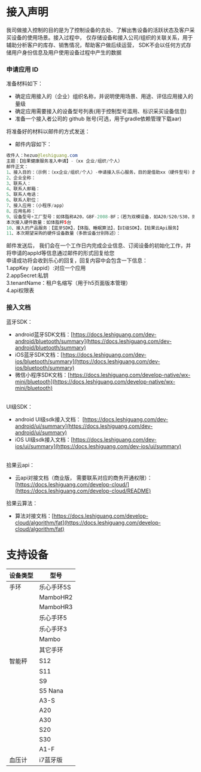 <a name="j9bUR"></a>
# 接入声明
我司做接入控制的目的是为了控制设备的去处、了解出售设备的活跃状态及客户采买设备的使用场景。接入过程中， 仅存储设备和接入公司/组织的关联关系，用于辅助分析客户的库存、销售情况，帮助客户做后续运营， SDK不会以任何方式存储用户身份信息及用户使用设备过程中产生的数据
<a name="lnH19"></a>
### 申请应用 ID
准备材料如下：

- 确定应用接入的（企业）组织名称，并说明使用场景、用途、评估应用接入的量级 
- 确定应用需要接入的设备型号列表(用于控制型号滥用、标识采买设备信息) 
- 准备一个接入者公司的 github 账号(可选，用于gradle依赖管理下载aar)

将准备好的材料以邮件的方式发送：

- 邮件内容如下：
```java
收件人：hezuo@leshiguang.com
主题：【拾果健康服务准入申请】-（xx 企业/组织/个人）
邮件正文：
1、接入目的：（示例：（xx企业/组织/个人）-申请接入乐心服务，目的是借助xx（硬件型号）的数据能力帮助（xx企业/组织/个人）的用户完成健康管理）
2、企业全称：
3、联系人：
4、联系人邮箱：
5、联系人电话：
6、联系人职位：
7、接入应用：（小程序/app）
8、应用名称：
9、设备型号+工厂型号：如体脂称A20，GBF-2008-BF；（若为双模设备，如A20/S20/S30，则需在邮件中写明设备的sn码）
本次接入硬件数量：如体脂秤5台
10、接入的产品服务：【蓝牙SDK】，【体脂、睡眠算法】，【UI级SDK】，【拾果云Api服务】
11、本次期望采购的硬件设备数量（多款设备分别陈述）：
```
邮件发送后， 我们会在一个工作日内完成企业信息、订阅设备的初始化工作，并将申请的appId等信息通过邮件的形式回复给您<br />申请成功将会收到乐心的回复，回复内容中会包含一下信息：<br />1.appKey（appid）:对应一个应用<br />2.appSecret:私钥<br />3.tenantName：租户名缩写（用于h5页面版本管理）<br />4.api权限表
<a name="YPSRN"></a>
### 接入文档
蓝牙SDK：

- android蓝牙SDK文档：[https://docs.leshiguang.com/dev-android/bluetooth/summary](https://docs.leshiguang.com/dev-android/bluetooth/summary)
- iOS蓝牙SDK文档：[https://docs.leshiguang.com/dev-ios/bluetooth/summary](https://docs.leshiguang.com/dev-ios/bluetooth/summary)
- 微信小程序SDK文档：[https://docs.leshiguang.com/develop-native/wx-mini/bluetooth](https://docs.leshiguang.com/develop-native/wx-mini/bluetooth)


<br />UI级SDK：<br />

- android UI级sdk接入文档： [https://docs.leshiguang.com/dev-android/ui/summary](https://docs.leshiguang.com/dev-android/ui/summary)
- iOS UI级sdk接入文档：[https://docs.leshiguang.com/dev-ios/ui/summary](https://docs.leshiguang.com/dev-ios/ui/summary)


<br />拾果云api：

- 云api对接文档（商业版， 需要联系对应的商务开通权限）：[https://docs.leshiguang.com/develop-cloud/](https://docs.leshiguang.com/develop-cloud/README)

拾果云算法：

- 算法对接文档：[https://docs.leshiguang.com/develop-cloud/algorithm/fat](https://docs.leshiguang.com/develop-cloud/algorithm/fat)
<a name="TyEeX"></a>
# 支持设备
| 设备类型 | 型号 |
| --- | --- |
| 手环 | 乐心手环5S |
|  | MamboHR2 |
|  | MamboHR3 |
|  | 乐心手环5 |
|  | 乐心手环3 |
|  | Mambo |
|  | 其它手环 |
| 智能秤 | S12 |
|  | S11 |
|  | S9 |
|  | S5 Nana |
|  | A3-S |
|  | A20 |
|  | A30 |
|  | S20 |
|  | S30 |
|  | A1-F |
| 血压计 | i7蓝牙版 |




